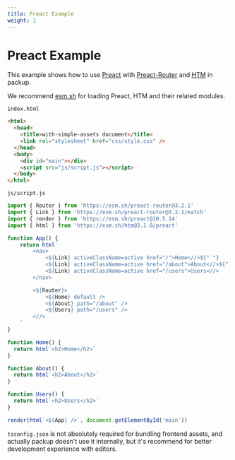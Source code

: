 ```yaml
---
title: Preact Example
weight: 1
---
```


# Preact Example

This example shows how to use [Preact](https://preactjs.com/) with [Preact-Router](https://github.com/preactjs/preact-router) and [HTM](https://github.com/developit/htm) in packup.

We recommend [esm.sh](https://esm.sh/) for loading Preact, HTM and their related modules.

`index.html`

```html
<html>
  <head>
    <title>with-simple-assets document</title>
    <link rel="stylesheet" href="css/style.css" />
  </head>
  <body>
    <div id="main"></div>
    <script src="js/script.js"></script>
  </body>
</html>
```

`js/script.js`

```js
import { Router } from 'https://esm.sh/preact-router@3.2.1'
import { Link } from 'https://esm.sh/preact-router@3.2.1/match'
import { render } from 'https://esm.sh/preact@10.5.14'
import { html } from 'https://esm.sh/htm@3.1.0/preact'

function App() {
    return html`
        <nav>
            <${Link} activeClassName=active href="/">Home<//>${" "}
            <${Link} activeClassName=active href="/about">About<//>${" "}
            <${Link} activeClassName=active href="/users">Users<//>
        </nav>

        <${Router}>
            <${Home} default />
            <${About} path="/about" />
            <${Users} path="/users" />
        <//>
    `
}

function Home() {
  return html`<h2>Home</h2>`
}

function About() {
  return html`<h2>About</h2>`
}

function Users() {
  return html`<h2>Users</h2>`
}

render(html`<${App} />`, document.getElementById('main'))
```

`tsconfig.json` is not absolutely required for bundling frontend assets, and actually packup doesn't use it internally, but it's recommend for better development experience with editors.
